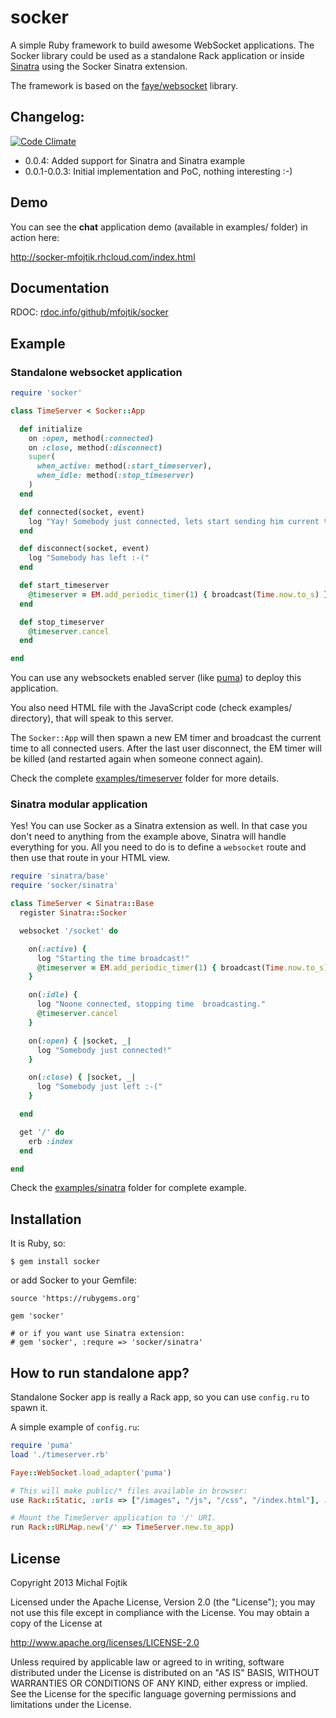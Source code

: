 socker
======

A simple Ruby framework to build awesome WebSocket applications. The Socker
library could be used as a standalone Rack application or inside [Sinatra](http://www.sinatrarb.com/) using
the Socker Sinatra extension.

The framework is based on the [faye/websocket](https://github.com/faye/faye-websocket-ruby) library.

## Changelog:

[![Code
Climate](https://codeclimate.com/github/mfojtik/socker.png)](https://codeclimate.com/github/mfojtik/socker)

* 0.0.4: Added support for Sinatra and Sinatra example
* 0.0.1-0.0.3: Initial implementation and PoC, nothing interesting :-)

## Demo

You can see the **chat** application demo (available in examples/ folder) in
action here:

http://socker-mfojtik.rhcloud.com/index.html

## Documentation

RDOC: [rdoc.info/github/mfojtik/socker](http://rdoc.info/github/mfojtik/socker)

## Example

### Standalone websocket application

```ruby
require 'socker'

class TimeServer < Socker::App

  def initialize
    on :open, method(:connected)
    on :close, method(:disconnect)
    super(
      when_active: method(:start_timeserver),
      when_idle: method(:stop_timeserver)
    )
  end

  def connected(socket, event)
    log "Yay! Somebody just connected, lets start sending him current time."
  end

  def disconnect(socket, event)
    log "Somebody has left :-("
  end

  def start_timeserver
    @timeserver = EM.add_periodic_timer(1) { broadcast(Time.now.to_s) }
  end

  def stop_timeserver
    @timeserver.cancel
  end

end
```

You can use any websockets enabled server (like [puma](http://puma.io/)) to deploy this application.

You also need HTML file with the JavaScript code (check examples/ directory),
that will speak to this server.

The `Socker::App` will then spawn a new EM timer and broadcast the current
time to all connected users. After the last user disconnect, the EM timer will
be killed (and restarted again when someone connect again).

Check the complete
[examples/timeserver](https://github.com/mfojtik/socker/tree/master/examples/timeserver)
folder for more details.

### Sinatra modular application

Yes! You can use Socker as a Sinatra extension as well. In that case you don't
need to anything from the example above, Sinatra will handle everything for you.
All you need to do is to define a `websocket` route and then use that route in
your HTML view.

```ruby
require 'sinatra/base'
require 'socker/sinatra'

class TimeServer < Sinatra::Base
  register Sinatra::Socker

  websocket '/socket' do

    on(:active) {
      log "Starting the time broadcast!"
      @timeserver = EM.add_periodic_timer(1) { broadcast(Time.now.to_s) }
    }

    on(:idle) {
      log "Noone connected, stopping time  broadcasting."
      @timeserver.cancel
    }

    on(:open) { |socket, _|
      log "Somebody just connected!"
    }

    on(:close) { |socket, _|
      log "Somebody just left :-("
    }

  end

  get '/' do
    erb :index
  end

end
```

Check the [examples/sinatra](https://github.com/mfojtik/socker/tree/master/examples/sinatra) folder for
complete example.


## Installation

It is Ruby, so:

```
$ gem install socker
```

or add Socker to your Gemfile:

```
source 'https://rubygems.org'

gem 'socker'

# or if you want use Sinatra extension:
# gem 'socker', :requre => 'socker/sinatra'
```

## How to run standalone app?

Standalone Socker app is really a Rack app, so you can use `config.ru` to spawn it.

A simple example of `config.ru`:

```ruby
require 'puma'
load './timeserver.rb'

Faye::WebSocket.load_adapter('puma')

# This will make public/* files available in browser:
use Rack::Static, :urls => ["/images", "/js", "/css", "/index.html"], :root => "public"

# Mount the TimeServer application to '/' URI.
run Rack::URLMap.new('/' => TimeServer.new.to_app)
```

## License

Copyright 2013 Michal Fojtik

Licensed under the Apache License, Version 2.0 (the "License");
you may not use this file except in compliance with the License.
You may obtain a copy of the License at

http://www.apache.org/licenses/LICENSE-2.0

Unless required by applicable law or agreed to in writing, software
distributed under the License is distributed on an "AS IS" BASIS,
WITHOUT WARRANTIES OR CONDITIONS OF ANY KIND, either express or implied.
See the License for the specific language governing permissions and
limitations under the License.
